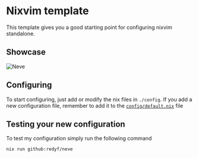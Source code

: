 # Nixvim template

This template gives you a good starting point for configuring nixvim standalone.

## Showcase
![Neve](https://cdn.discordapp.com/attachments/1110226251710484570/1194827046245896233/image.png?ex=65b1c466&is=659f4f66&hm=034fa6cd2919f4ba4b5804736fb749ec853b1c70724f391723726622acede673&)

## Configuring

To start configuring, just add or modify the nix files in `./config`.
If you add a new configuration file, remember to add it to the
[`config/default.nix`](./config/default.nix) file

## Testing your new configuration

To test my configuration simply run the following command

```
nix run github:redyf/neve
```
